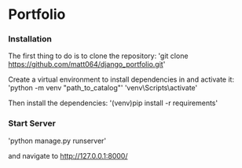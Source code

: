 # Portfolio



### Installation 
The first thing to do is to clone the repository:
'git clone https://github.com/matt064/django_portfolio.git'

Create a virtual environment to install dependencies in and activate it:
'python -m venv "path_to_catalog"'
'venv\Scripts\activate'

Then install the dependencies:
'(venv)pip install -r requirements'

### Start Server
'python manage.py runserver'

and navigate to http://127.0.0.1:8000/